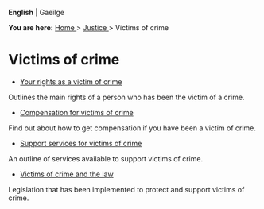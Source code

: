 **English** |  Gaeilge 

**You are here:** [ Home ](/en/) > [ Justice ](/en/justice/) > Victims of
crime

#  Victims of crime

  * [ Your rights as a victim of crime ](/en/justice/victims-of-crime/your-rights-as-a-victim-of-crime/)

Outlines the main rights of a person who has been the victim of a crime.

  * [ Compensation for victims of crime ](/en/justice/victims-of-crime/compensation-for-victims-of-crime/)

Find out about how to get compensation if you have been a victim of crime.

  * [ Support services for victims of crime ](/en/justice/victims-of-crime/support-services-for-victims-of-crime/)

An outline of services available to support victims of crime.

  * [ Victims of crime and the law ](/en/justice/victims-of-crime/victims-and-the-law/)

Legislation that has been implemented to protect and support victims of crime.
